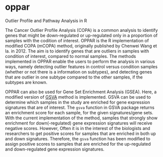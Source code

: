 # oppar
Outlier Profile and Pathway Analysis in R

The Cancer Outlier Profile Analysis (COPA) is a common analysis to identify genes that might be down-regulated or up-regulated only in a proportion of samples with the codition of interest. OPPAR is the R implementation of modified COPA (mCOPA) method, originally published by Chenwei Wang et la. in 2012. The aim is to identify genes that are outliers in samples with condition of interest, compared to normal samples. The methods implemented in OPPAR enable the users to perform the analysis in various ways, namely detecting outlier features in control versus condition samples (whether or not there is a information on subtypes), and detecting genes that are outlier in one subtype compared to the other samples, if the subtypes are known. 

OPPAR can also be used for Gene Set Enrichment Analysis (GSEA). Here, a modified version of [GSVA](http://bmcbioinformatics.biomedcentral.com/articles/10.1186/1471-2105-14-7) method is implemented. GSVA can be used to determine which samples in the study are enriched for gene expression signatures that are of interest. The `gsva` function in GSVA package returns an enrichment score for each sample, for the given signatures/gene sets. With the current implementation of the method, samples that strongly show enrichment for down(-regulated) gene expression signatures will receive negative scores.
However, Often it is in the interest of the biologists and researchers to get positive scores for samples that are enriched in both up and down signatures. Therefore, the `gsva` function has been modified to assign positive scores to samples that are enriched for the up-regulated and down-regulated gene expression signatures.
